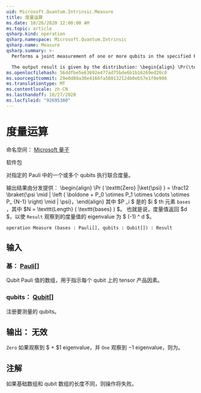 ```yaml
---
uid: Microsoft.Quantum.Intrinsic.Measure
title: 度量运算
ms.date: 10/26/2020 12:00:00 AM
ms.topic: article
qsharp.kind: operation
qsharp.namespace: Microsoft.Quantum.Intrinsic
qsharp.name: Measure
qsharp.summary: >-
  Performs a joint measurement of one or more qubits in the specified Pauli bases.

  The output result is given by the distribution: \begin{align} \Pr(\texttt{Zero} | \ket{\psi}) = \frac12 \braket{ \psi \mid| \left( \boldone + P_0 \otimes P_1 \otimes \cdots \otimes P_{N-1} \right) \mid| \psi }, \end{align} where $P_i$ is the $i$th element of `bases`, and where $N = \texttt{Length}(\texttt{bases})$. That is, measurement returns a `Result` $d$ such that the eigenvalue of the observed measurement effect is $(-1)^d$.
ms.openlocfilehash: 56ddfbe5e63692e477ad75bde6b1b16269ed20c0
ms.sourcegitcommit: 29e0d88a30e4166fa580132124b0eb57e1f0e986
ms.translationtype: MT
ms.contentlocale: zh-CN
ms.lasthandoff: 10/27/2020
ms.locfileid: "92695380"
---
```

# <a name="measure-operation"></a>度量运算

命名空间： [Microsoft 量子](xref:Microsoft.Quantum.Intrinsic)

软件包 [](https://nuget.org/packages/)


对指定的 Pauli 中的一个或多个 qubits 执行联合度量。

输出结果由分发提供： \begin{align} \Pr ( \texttt{Zero} |\ket{\psi} ) = \frac12 \braket{\psi \mid | \left ( \boldone + P_0 \otimes P_1 \otimes \cdots \otimes P_ {N-1} \right) \mid | \psi}，\end{align} 其中 $P _i $ 是的 $i $ th 元素 `bases` ，其中 $N = \texttt{Length} ( \texttt{bases} ) $。
也就是说，度量值返回 $d $，以使 `Result` 观察到的度量值的 eigenvalue 为 $ (-1) ^ d $。

```qsharp
operation Measure (bases : Pauli[], qubits : Qubit[]) : Result
```


## <a name="input"></a>输入

### <a name="bases--pauli"></a>基： [Pauli](xref:microsoft.quantum.lang-ref.pauli)[]

Qubit Pauli 值的数组，用于指示每个 qubit 上的 tensor 产品因素。


### <a name="qubits--qubit"></a>qubits： [Qubit](xref:microsoft.quantum.lang-ref.qubit)[]

注册要测量的 qubits。



## <a name="output--__invalidresult__"></a>输出： __无效 <Result>__

`Zero` 如果观察到 $ + $1 eigenvalue，并 `One` 观察到 $-$1 eigenvalue，则为。

## <a name="remarks"></a>注解

如果基础数组和 qubit 数组的长度不同，则操作将失败。